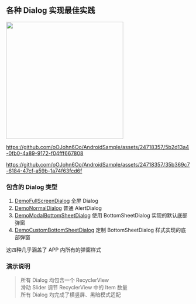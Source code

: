 ## 各种 Dialog 实现最佳实践

<img src="https://github.com/oOJohn6Oo/AndroidSample/assets/24718357/fdbe7767-349d-4816-9849-d7801959a935" width="320" />


https://github.com/oOJohn6Oo/AndroidSample/assets/24718357/5b2d13a4-0fb0-4a89-9172-f04fff667808

https://github.com/oOJohn6Oo/AndroidSample/assets/24718357/35b369c7-6184-47cf-a59b-1a74f63fcd6f

### 包含的 Dialog 类型

1. [DemoFullScreenDialog] 全屏 Dialog
2. [DemoNormalDialog] 普通 AlertDialog
3. [DemoModalBottomSheetDialog] 使用 BottomSheetDialog 实现的默认底部弹窗
4. [DemoCustomBottomSheetDialog] 定制 BottomSheetDialog 样式实现的底部弹窗

这四种几乎涵盖了 APP 内所有的弹窗样式

### 演示说明

> 所有 Dialog 均包含一个 RecyclerView<br/>
> 滑动 Slider 调节 RecyclerView 中的 Item 数量<br/>
> 所有 Dialog 均完成了横竖屏、黑暗模式适配<br/>




[DemoFullScreenDialog]: ./src/main/kotlin/io/john6/sample/dialog/DemoFullScreenDialog.kt
[DemoNormalDialog]: ./src/main/kotlin/io/john6/sample/dialog/DemoNormalDialog.kt
[DemoModalBottomSheetDialog]: ./src/main/kotlin/io/john6/sample/dialog/DemoModalBottomSheetDialog.kt
[DemoCustomBottomSheetDialog]: ./src/main/kotlin/io/john6/sample/dialog/DemoCustomBottomSheetDialog.kt
